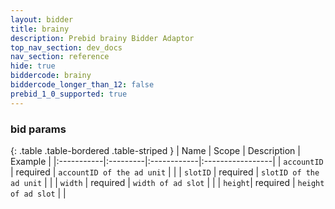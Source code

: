 ```yaml
---
layout: bidder
title: brainy
description: Prebid brainy Bidder Adaptor
top_nav_section: dev_docs
nav_section: reference
hide: true
biddercode: brainy
biddercode_longer_than_12: false
prebid_1_0_supported: true
---
```


### bid params

{: .table .table-bordered .table-striped }
| Name | Scope | Description | Example |
|:-----------|:---------|:------------|:-----------------|
| `accountID` | required | `accountID of the ad unit` | |
| `slotID` | required | `slotID of the ad unit` | |
| `width` | required | `width of ad slot` | |
| `height`| required | `height of ad slot` | |
